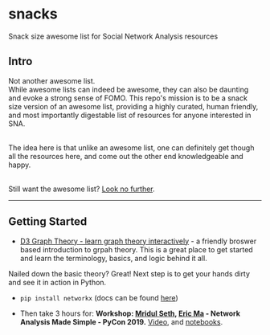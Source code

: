 # snacks
Snack size awesome list for Social Network Analysis resources


## Intro
Not another awesome list.<br>
While awesome lists can indeed be awesome, they can also be daunting and evoke a strong sense of FOMO.
This repo's mission is to be a snack size version of an awesome list, providing a highly curated, human friendly, and most importantly digestable list of resources for anyone interested in SNA.
</br>
</br>

The idea here is that unlike an awesome list, one can definitely get though all the resources here, and come out the other end knowledgeable and happy.
</br>
</br>

Still want the awesome list? [Look no further](https://github.com/briatte/awesome-network-analysis).

***

## Getting Started

- [D3 Graph Theory - learn graph theory interactively](https://d3gt.com/index.html) - a friendly broswer based introduction to grpah theory. This is a great place to get started and learn the terminology, basics, and logic behind it all.

Nailed down the basic theory? Great! Next step is to get your hands dirty and see it in action in Python. 

- `pip install networkx` (docs can be found [here](https://networkx.github.io/documentation/stable/index.html))

- Then take 3 hours for: **Workshop: [Mridul Seth](https://github.com/MridulS), [Eric Ma](https://github.com/ericmjl) - Network Analysis Made Simple - PyCon 2019.** [Video](https://www.youtube.com/watch?v=eZs4MECCuYY), and [notebooks](https://github.com/ericmjl/Network-Analysis-Made-Simple).
